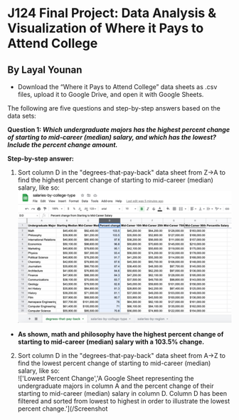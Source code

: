 # J124 Final Project: Data Analysis & Visualization of Where it Pays to Attend College
## By Layal Younan
* Download the “Where it Pays to Attend College” data sheets as .csv files, upload it to Google Drive, and open it with Google Sheets. <br>

The following are five questions and step-by-step answers based on the data sets:

**Question 1: _Which undergraduate majors has the highest percent change of starting to mid-career (median) salary, and which has the lowest? Include the percent change amount._** <br>

**Step-by-step answer:**
1. Sort column D in the "degrees-that-pay-back" data sheet from Z->A to find the highest percent change of starting to mid-career (median) salary, like so: <br>
!['Highest Percent Change','A Google Sheet representing the undergraduate majors in column A and the percent change of their starting to mid-career (median) salary in column D. Column D has been filtered and sorted from highest to lowest in order to illustrate the highest percent change.'](/Screenshot-Highest-Percent-Change.jpg)
* **As shown, math and philosophy have the highest percent change of starting to mid-career (median) salary with a 103.5% change.**
2. Sort column D in the "degrees-that-pay-back" data sheet from A->Z to find the lowest percent change of starting to mid-career (median) salary, like so: <br>
!['Lowest Percent Change','A Google Sheet representing the undergraduate majors in column A and the percent change of their starting to mid-career (median) salary in column D. Column D has been filtered and sorted from lowest to highest in order to illustrate the lowest percent change.'](/Screenshot
